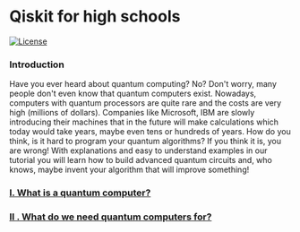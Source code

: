 # Qiskit for high schools
[![License](https://img.shields.io/github/license/Qiskit/qiskit-tutorials.svg?style=popout-square)](https://opensource.org/licenses/Apache-2.0)

### Introduction
Have you ever heard about quantum computing? No? Don't worry, many people don't even know that quantum computers exist. Nowadays, computers with quantum processors are quite rare and the costs are very high (millions of dollars). Companies like Microsoft, IBM are slowly introducing their machines that in the future will make calculations which today would take years, maybe even tens or hundreds of years. How do you think, is it hard to program your quantum algorithms? If you think it is, you are wrong! With explanations and easy to understand examples in our tutorial you will learn how to build advanced quantum circuits and, who knows, maybe invent your algorithm that will improve something!

### [I. What is a quantum computer?](https://github.com/tstopa/Qiskit_for_high_schools/blob/main/tutorial/What%20do%20we%20need%20quantum%20computers%20for.md)

### [II . What do we need quantum computers for?](https://github.com/tstopa/Qiskit_for_high_schools/blob/main/tutorial/What%20do%20we%20need%20quantum%20computers%20for.md)
